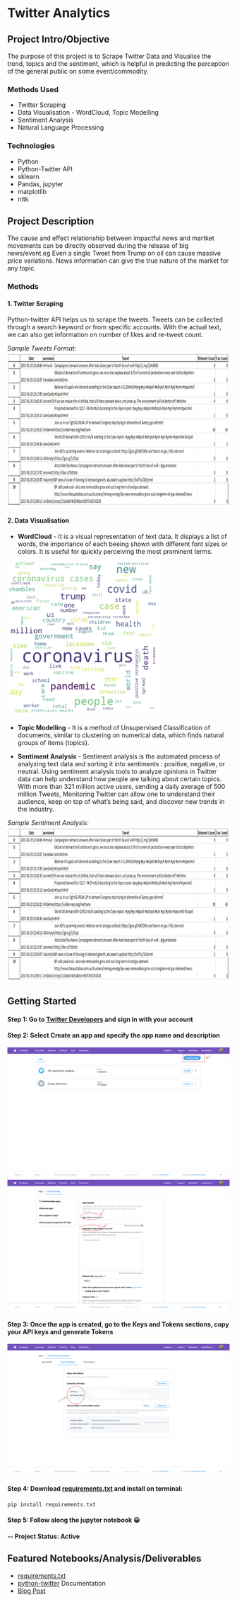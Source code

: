 # Twitter Analytics

## Project Intro/Objective
The purpose of this project is to Scrape Twitter Data and Visualise the trend, topics and the sentiment, which is helpful in predicting the perception of the general public on some event/commodity.

### Methods Used
* Twitter Scraping
* Data Visualisation - WordCloud, Topic Modelling
* Sentiment Analysis
* Natural Language Processing

### Technologies
* Python
* Python-Twitter API
* sklearn
* Pandas, jupyter
* matplotlib
* nltk

## Project Description
The cause and effect relationship between impactful news and martket movements can be directly observed during the release of big news/event.eg Even a single Tweet from Trump on oil can cause massive price variations. News information can give the true nature of the market for any topic.

### Methods

#### 1. Twitter Scraping
Python-twitter API helps us to scrape the tweets. Tweets can be collected through a search keyword or from specific accounts. With the actual text, we can also get information on number of likes and re-tweet count.

<i>Sample Tweets Format:</i>
<img src="https://raw.githubusercontent.com/datablogger-ml/twitter-analytics/master/TwitterAppScreenshots/Screenshot%202020-10-01%20at%203.49.04%20PM.png" width="800" height="350">

#### 2. Data Visualisation

* <strong>WordCloud</strong> - It is a visual representation of text data. It displays a list of words, the importance of each beeing shown with different font sizes or colors. It is useful for quickly perceiving the most prominent terms.

<img src="https://raw.githubusercontent.com/datablogger-ml/twitter-analytics/master/TwitterAppScreenshots/Screenshot%202020-09-30%20at%204.25.54%20PM.png" width="350" height="350">

* <strong>Topic Modelling</strong> - It is a method of Unsupervised Classification of documents, similar to clustering on numerical data, which finds natural groups of items (topics).

* <strong>Sentiment Analysis</strong> - Sentiment analysis is the automated process of analyzing text data and sorting it into sentiments : positive, negative, or neutral. Using sentiment analysis tools to analyze opinions in Twitter data can help understand how people are talking about certain topics. With more than 321 million active users, sending a daily average of 500 million Tweets, Monitoring Twitter can allow one to understand their audience, keep on top of what’s being said, and discover new trends in the industry. 

<i>Sample Sentiment Analysis:</i>
<img src="https://raw.githubusercontent.com/datablogger-ml/twitter-analytics/master/TwitterAppScreenshots/Screenshot%202020-10-01%20at%203.49.04%20PM.png" width="800" height="350">

## Getting Started

#### Step 1: Go to [Twitter Developers](https://developer.twitter.com/en/apps) and sign in with your account
#### Step 2: Select **Create an app** and specify the app name and description
![Create An App](https://raw.githubusercontent.com/datablogger-ml/twitter-analytics/master/TwitterAppScreenshots/Screenshot%202020-09-30%20at%2012.23.54%20PM.png)
![App name and description](https://raw.githubusercontent.com/datablogger-ml/twitter-analytics/master/TwitterAppScreenshots/Screenshot%202020-09-30%20at%2012.24.31%20PM%201.png)
#### Step 3: Once the app is created, go to the Keys and Tokens sections, copy your API keys and generate Tokens
![Access Token and keys](https://raw.githubusercontent.com/datablogger-ml/twitter-analytics/master/TwitterAppScreenshots/Screenshot%202020-09-30%20at%2012.24.53%20PM.png)
#### Step 4: Download [requirements.txt](https://raw.githubusercontent.com/datablogger-ml/twitter-analytics/master/requirements.txt) and install on terminal:

```
pip install requirements.txt
```

#### Step 5: Follow along the jupyter notebook :grinning:

#### -- Project Status: Active

## Featured Notebooks/Analysis/Deliverables
* [requirements.txt](https://raw.githubusercontent.com/datablogger-ml/twitter-analytics/master/requirements.txt)
* [python-twitter](https://python-twitter.readthedocs.io/en/latest/index.html) Documentation
* [Blog Post](link)
